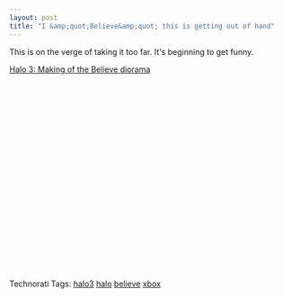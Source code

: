 ```yaml
---
layout: post
title: "I &amp;quot;Believe&amp;quot; this is getting out of hand"
---
```


<p>This is on the verge of taking it too far.  It's beginning to get funny.  </p>
<p><a href="http://www.youtube.com/watch?v=rnCs46FEtqA" target="_blank">Halo 3: Making of the Believe diorama</a></p>
<object width="425" height="350">
<param name="movie" value="http://www.youtube.com/v/rnCs46FEtqA" />
<param name="wmode" value="transparent" />
<embed src="http://www.youtube.com/v/rnCs46FEtqA" type="application/x-shockwave-flash" wmode="transparent" width="425" height="350"></embed></object> 
<div class="tags" id="0767317B-992E-4b12-91E0-4F059A8CECA8:7a8b26de-f7d5-4493-acbf-9f6d49e316fc">Technorati Tags: <a href="http://technorati.com/tags/halo3" rel="tag" target="_blank">halo3</a> <a href="http://technorati.com/tags/halo" rel="tag" target="_blank">halo</a> <a href="http://technorati.com/tags/believe" rel="tag" target="_blank">believe</a> <a href="http://technorati.com/tags/xbox" rel="tag" target="_blank">xbox</a></div> 
